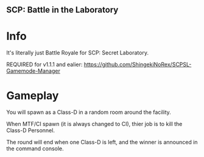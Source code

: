 ## SCP: Battle in the Laboratory

# Info

It's literally just Battle Royale for SCP: Secret Laboratory.

REQUIRED for v1.1.1 and ealier: https://github.com/ShingekiNoRex/SCPSL-Gamemode-Manager

# Gameplay

You will spawn as a Class-D in a random room around the facility.

When MTF/CI spawn (it is always changed to CI), thier job is to kill the Class-D Personnel.

The round will end when one Class-D is left, and the winner is announced in the command console.
